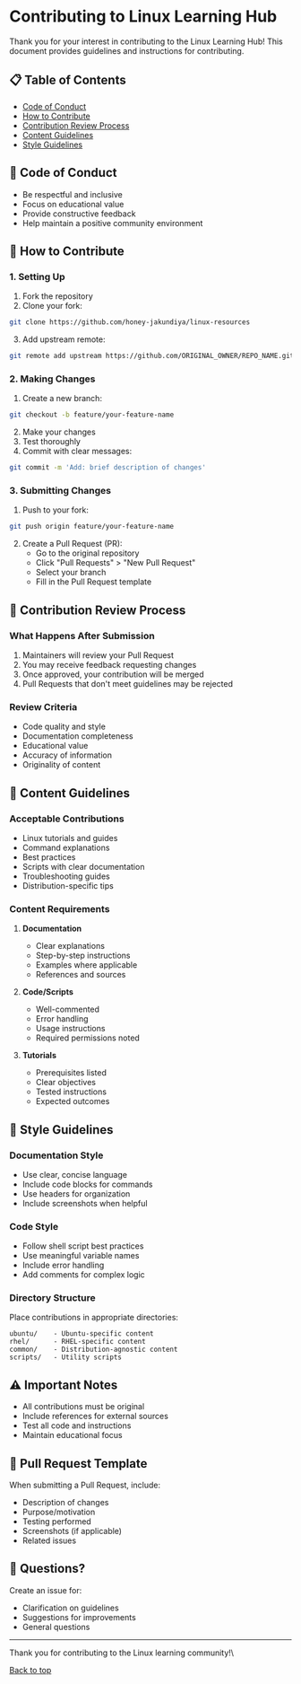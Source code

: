 # Contributing to Linux Learning Hub <a id="back-to-top"></a>

Thank you for your interest in contributing to the Linux Learning Hub! This document provides guidelines and instructions for contributing.

## 📋 Table of Contents
- [Code of Conduct](#code-of-conduct)
- [How to Contribute](#how-to-contribute)
- [Contribution Review Process](#contribution-review-process)
- [Content Guidelines](#content-guidelines)
- [Style Guidelines](#style-guidelines)

## 📜 Code of Conduct <a id="code-of-conduct"></a>
- Be respectful and inclusive
- Focus on educational value
- Provide constructive feedback
- Help maintain a positive community environment

## 🤝 How to Contribute <a id="how-to-contribute"></a>

### 1. Setting Up
1. Fork the repository
2. Clone your fork:
```bash
git clone https://github.com/honey-jakundiya/linux-resources
```
3. Add upstream remote:
```bash
git remote add upstream https://github.com/ORIGINAL_OWNER/REPO_NAME.git
```

### 2. Making Changes
1. Create a new branch:
```bash
git checkout -b feature/your-feature-name
```
2. Make your changes
3. Test thoroughly
4. Commit with clear messages:
```bash
git commit -m 'Add: brief description of changes'
```

### 3. Submitting Changes
1. Push to your fork:
```bash
git push origin feature/your-feature-name
```
2. Create a Pull Request (PR):
   - Go to the original repository
   - Click "Pull Requests" > "New Pull Request"
   - Select your branch
   - Fill in the Pull Request template

## 👀 Contribution Review Process <a id="contribution-review-process"></a>

### What Happens After Submission
1. Maintainers will review your Pull Request
2. You may receive feedback requesting changes
3. Once approved, your contribution will be merged
4. Pull Requests that don't meet guidelines may be rejected

### Review Criteria
- Code quality and style
- Documentation completeness
- Educational value
- Accuracy of information
- Originality of content

## 📝 Content Guidelines <a id="content-guidelines"></a>

### Acceptable Contributions
- Linux tutorials and guides
- Command explanations
- Best practices
- Scripts with clear documentation
- Troubleshooting guides
- Distribution-specific tips

### Content Requirements
1. **Documentation**
   - Clear explanations
   - Step-by-step instructions
   - Examples where applicable
   - References and sources

2. **Code/Scripts**
   - Well-commented
   - Error handling
   - Usage instructions
   - Required permissions noted

3. **Tutorials**
   - Prerequisites listed
   - Clear objectives
   - Tested instructions
   - Expected outcomes

## 💫 Style Guidelines <a id="style-guidelines"></a>

### Documentation Style
- Use clear, concise language
- Include code blocks for commands
- Use headers for organization
- Include screenshots when helpful

### Code Style
- Follow shell script best practices
- Use meaningful variable names
- Include error handling
- Add comments for complex logic

### Directory Structure
Place contributions in appropriate directories:
```
ubuntu/    - Ubuntu-specific content
rhel/      - RHEL-specific content
common/    - Distribution-agnostic content
scripts/   - Utility scripts
```

## ⚠️ Important Notes
- All contributions must be original
- Include references for external sources
- Test all code and instructions
- Maintain educational focus

## 🔄 Pull Request Template
When submitting a Pull Request, include:
- Description of changes
- Purpose/motivation
- Testing performed
- Screenshots (if applicable)
- Related issues

## 📮 Questions? 

Create an issue for:
- Clarification on guidelines
- Suggestions for improvements
- General questions

---

Thank you for contributing to the Linux learning community!\

[Back to top](#back-to-top)